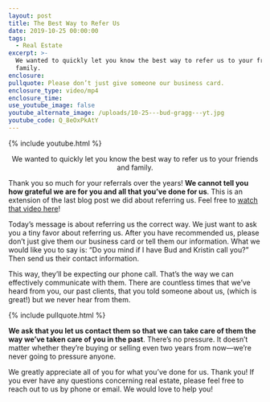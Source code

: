 ```yaml
---
layout: post
title: The Best Way to Refer Us
date: 2019-10-25 00:00:00
tags:
  - Real Estate
excerpt: >-
  We wanted to quickly let you know the best way to refer us to your friends and
  family.
enclosure:
pullquote: Please don’t just give someone our business card.
enclosure_type: video/mp4
enclosure_time:
use_youtube_image: false
youtube_alternate_image: /uploads/10-25---bud-gragg---yt.jpg
youtube_code: Q_8eOxPkAtY
---
```


{% include youtube.html %}

<center>We wanted to quickly let you know the best way to refer us to your friends and family.</center>

Thank you so much for your referrals over the years\! **We cannot tell you how grateful we are for you and all that you’ve done for us**. This is an extension of the last blog post we did about referring us. Feel free to <u><a target="_blank" href="https://budandkristin.com/let-us-be-your-trusted-referral-source.html">watch that video here</a></u>\!

Today’s message is about referring us the correct way. We just want to ask you a tiny favor about referring us. After you have recommended us, please don’t just give them our business card or tell them our information. What we would like you to say is: “Do you mind if I have Bud and Kristin call you?” Then send us their contact information.

This way, they’ll be expecting our phone call. That’s the way we can effectively communicate with them. There are countless times that we’ve heard from you, our past clients, that you told someone about us, (which is great\!) but we never hear from them.

{% include pullquote.html %}

**We ask that you let us contact them so that we can take care of them the way we’ve taken care of you in the past**. There’s no pressure. It doesn’t matter whether they’re buying or selling even two years from now—we’re never going to pressure anyone.

We greatly appreciate all of you for what you’ve done for us. Thank you\! If you ever have any questions concerning real estate, please feel free to reach out to us by phone or email. We would love to help you\!